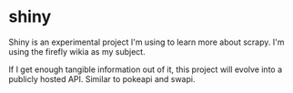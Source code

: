 # shiny

Shiny is an experimental project I'm using to learn more about scrapy. I'm using the firefly wikia as my subject.

If I get enough tangible information out of it, this project will evolve into a publicly hosted API. Similar to pokeapi and swapi.